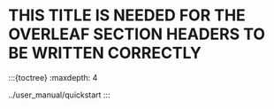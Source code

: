 
# THIS TITLE IS NEEDED FOR THE OVERLEAF SECTION HEADERS TO BE WRITTEN CORRECTLY

:::{toctree}
:maxdepth: 4

../user_manual/quickstart
:::
